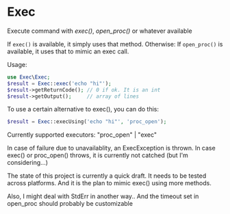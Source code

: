 # Exec
Execute command with *exec()*, *open_proc()* or whatever available

If `exec()` is available, it simply uses that method. Otherwise:
If `open_proc()` is available, it uses that to mimic an exec call.

Usage:

```php
use Exec\Exec;
$result = Exec::exec('echo "hi"');
$result->getReturnCode(); // 0 if ok. It is an int
$result->getOutput();     // array of lines
```

To use a certain alternative to exec(), you can do this:
```php
$result = Exec::execUsing('echo "hi"', 'proc_open');
```
Currently supported executors: "proc_open" | "exec"

In case of failure due to unavailablity, an ExecException is thrown.
In case exec() or proc_open() throws, it is currently not catched (but I'm considering...)

The state of this project is currently a quick draft. It needs to be tested across platforms. And it is the plan to mimic exec() using more methods.

Also, I might deal with StdErr in another way..
And the timeout set in open_proc should probably be customizable
